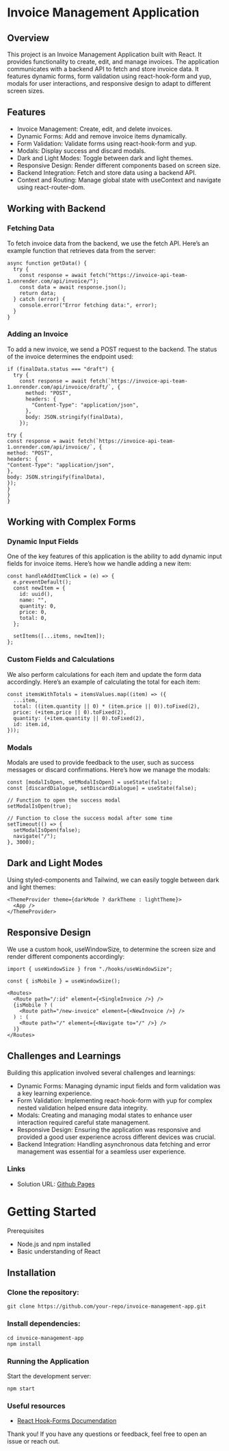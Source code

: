 # Invoice Management Application

## Overview

This project is an Invoice Management Application built with React. It provides functionality to create, edit, and manage invoices. The application communicates with a backend API to fetch and store invoice data. It features dynamic forms, form validation using react-hook-form and yup, modals for user interactions, and responsive design to adapt to different screen sizes.

## Features

- Invoice Management: Create, edit, and delete invoices.
- Dynamic Forms: Add and remove invoice items dynamically.
- Form Validation: Validate forms using react-hook-form and yup.
- Modals: Display success and discard modals.
- Dark and Light Modes: Toggle between dark and light themes.
- Responsive Design: Render different components based on screen size.
- Backend Integration: Fetch and store data using a backend API.
- Context and Routing: Manage global state with useContext and navigate using react-router-dom.

## Working with Backend

### Fetching Data

To fetch invoice data from the backend, we use the fetch API. Here’s an example function that retrieves data from the server:

```
async function getData() {
  try {
    const response = await fetch("https://invoice-api-team-1.onrender.com/api/invoice/");
    const data = await response.json();
    return data;
  } catch (error) {
    console.error("Error fetching data:", error);
  }
}
```

### Adding an Invoice

To add a new invoice, we send a POST request to the backend. The status of the invoice determines the endpoint used:

```
if (finalData.status === "draft") {
  try {
    const response = await fetch(`https://invoice-api-team-1.onrender.com/api/invoice/draft/`, {
      method: "POST",
      headers: {
        "Content-Type": "application/json",
      },
      body: JSON.stringify(finalData),
    });
   
try {
const response = await fetch(`https://invoice-api-team-1.onrender.com/api/invoice/`, {
method: "POST",
headers: {
"Content-Type": "application/json",
},
body: JSON.stringify(finalData),
});
}
}
}
```

## Working with Complex Forms

### Dynamic Input Fields

One of the key features of this application is the ability to add dynamic input fields for invoice items. Here’s how we handle adding a new item:

```
const handleAddItemClick = (e) => {
  e.preventDefault();
  const newItem = {
    id: uuid(),
    name: "",
    quantity: 0,
    price: 0,
    total: 0,
  };

  setItems([...items, newItem]);
};
```

### Custom Fields and Calculations

We also perform calculations for each item and update the form data accordingly. Here’s an example of calculating the total for each item:

```
const itemsWithTotals = itemsValues.map((item) => ({
  ...item,
  total: ((item.quantity || 0) * (item.price || 0)).toFixed(2),
  price: (+item.price || 0).toFixed(2),
  quantity: (+item.quantity || 0).toFixed(2),
  id: item.id,
}));
```

### Modals

Modals are used to provide feedback to the user, such as success messages or discard confirmations. Here’s how we manage the modals:

```
const [modalIsOpen, setModalIsOpen] = useState(false);
const [discardDialogue, setDiscardDialogue] = useState(false);

// Function to open the success modal
setModalIsOpen(true);

// Function to close the success modal after some time
setTimeout(() => {
  setModalIsOpen(false);
  navigate("/");
}, 3000);
```

## Dark and Light Modes

Using styled-components and Tailwind, we can easily toggle between dark and light themes:

```
<ThemeProvider theme={darkMode ? darkTheme : lightTheme}>
  <App />
</ThemeProvider>
```

## Responsive Design

We use a custom hook, useWindowSize, to determine the screen size and render different components accordingly:

```
import { useWindowSize } from "./hooks/useWindowSize";

const { isMobile } = useWindowSize();

<Routes>
  <Route path="/:id" element={<SingleInvoice />} />
  {isMobile ? (
    <Route path="/new-invoice" element={<NewInvoice />} />
  ) : (
    <Route path="/" element={<Navigate to="/" />} />
  )}
</Routes>
```

## Challenges and Learnings

Building this application involved several challenges and learnings:

- Dynamic Forms: Managing dynamic input fields and form validation was a key learning experience.
- Form Validation: Implementing react-hook-form with yup for complex nested validation helped ensure data integrity.
- Modals: Creating and managing modal states to enhance user interaction required careful state management.
- Responsive Design: Ensuring the application was responsive and provided a good user experience across different devices was crucial.
- Backend Integration: Handling asynchronous data fetching and error management was essential for a seamless user experience.

### Links

- Solution URL: [Github Pages](https://team-1-invoice-app.vercel.app/)

# Getting Started

Prerequisites

- Node.js and npm installed
- Basic understanding of React

## Installation

### Clone the repository:

```
git clone https://github.com/your-repo/invoice-management-app.git
```

### Install dependencies:

```
cd invoice-management-app
npm install
```

### Running the Application

Start the development server:

```
npm start
```

### Useful resources

- [React Hook-Forms Documendation](https://react-hook-form.com/get-started)

Thank you! If you have any questions or feedback, feel free to open an issue or reach out.
